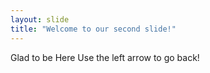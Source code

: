 ```yaml
---
layout: slide
title: "Welcome to our second slide!"
---
```

Glad to be Here
Use the left arrow to go back!

